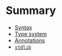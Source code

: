 # Summary

- [Syntax](syntax.md)
- [Type system](typing.md)
- [Annotations](annotations.md)
- [`stdlib`](stdlib.md)
